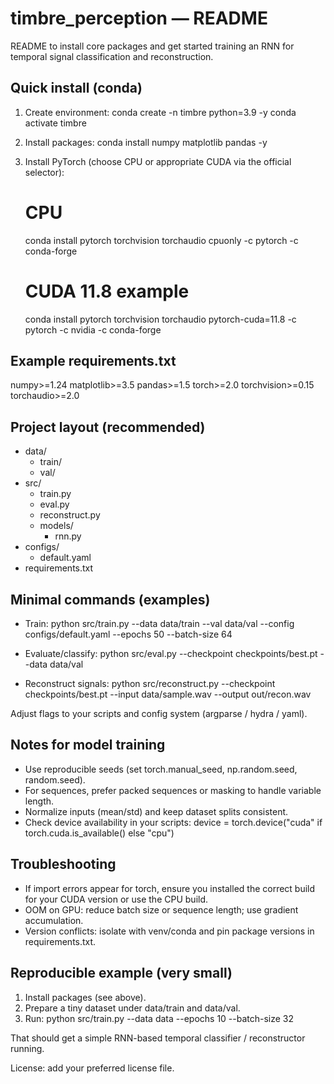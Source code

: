 # timbre_perception — README

README to install core packages and get started training an RNN for temporal signal classification and reconstruction.

## Quick install (conda)
1. Create environment:
    conda create -n timbre python=3.9 -y
    conda activate timbre

2. Install packages:
    conda install numpy matplotlib pandas -y

3. Install PyTorch (choose CPU or appropriate CUDA via the official selector):
    # CPU
    conda install pytorch torchvision torchaudio cpuonly -c pytorch -c conda-forge
    # CUDA 11.8 example
    conda install pytorch torchvision torchaudio pytorch-cuda=11.8 -c pytorch -c nvidia -c conda-forge

## Example requirements.txt
numpy>=1.24
matplotlib>=3.5
pandas>=1.5
torch>=2.0
torchvision>=0.15
torchaudio>=2.0

## Project layout (recommended)
- data/
  - train/
  - val/
- src/
  - train.py
  - eval.py
  - reconstruct.py
  - models/
     - rnn.py
- configs/
  - default.yaml
- requirements.txt

## Minimal commands (examples)
- Train:
  python src/train.py --data data/train --val data/val --config configs/default.yaml --epochs 50 --batch-size 64

- Evaluate/classify:
  python src/eval.py --checkpoint checkpoints/best.pt --data data/val

- Reconstruct signals:
  python src/reconstruct.py --checkpoint checkpoints/best.pt --input data/sample.wav --output out/recon.wav

Adjust flags to your scripts and config system (argparse / hydra / yaml).

## Notes for model training
- Use reproducible seeds (set torch.manual_seed, np.random.seed, random.seed).
- For sequences, prefer packed sequences or masking to handle variable length.
- Normalize inputs (mean/std) and keep dataset splits consistent.
- Check device availability in your scripts:
  device = torch.device("cuda" if torch.cuda.is_available() else "cpu")

## Troubleshooting
- If import errors appear for torch, ensure you installed the correct build for your CUDA version or use the CPU build.
- OOM on GPU: reduce batch size or sequence length; use gradient accumulation.
- Version conflicts: isolate with venv/conda and pin package versions in requirements.txt.

## Reproducible example (very small)
1. Install packages (see above).
2. Prepare a tiny dataset under data/train and data/val.
3. Run:
    python src/train.py --data data --epochs 10 --batch-size 32

That should get a simple RNN-based temporal classifier / reconstructor running.

License: add your preferred license file.